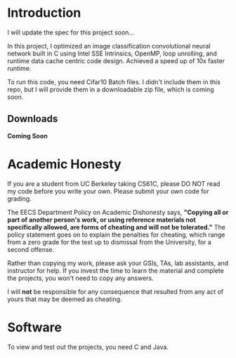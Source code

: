 # Introduction
I will update the spec for this project soon...

In this project, I optimized an image classification convolutional neural network built in C using Intel SSE Intrinsics, OpenMP, loop unrolling, and runtime data cache centric code design. Achieved a speed up of 10x faster runtime.

To run this code, you need Cifar10 Batch files. I didn't include them in this repo, but I will provide them in a downloadable zip file, which is coming soon.

## Downloads ##
__Coming Soon__

# Academic Honesty
If you are a student from UC Berkeley taking CS61C, please DO NOT read my code before you write your own.
Please submit your own code for grading.

The EECS Department Policy on Academic Dishonesty says, **"Copying all or part of another person's work, or using reference materials not specifically allowed, are forms of cheating and will not be tolerated."** 
The policy statement goes on to explain the penalties for cheating, which range from a zero grade for the test up to dismissal from the University, for a second offense.

Rather than copying my work, please ask your GSIs, TAs, lab assistants, and instructor for help. If you invest the time to learn the material and complete the projects, you won't need to copy any answers.

I will **not** be responsible for any consequence that resulted from any act of yours that may be deemed as cheating.

# Software
To view and test out the projects, you need C and Java.
